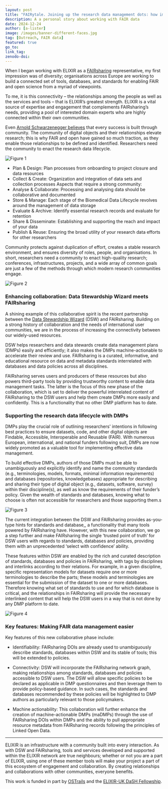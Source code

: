 ```yaml
---
layout: post
title: "FAIRytale. Joining up the research data management dots: how improving connectivity among ELIXIR tools enables FAIR across the research data life cycle"
description: A a personal story about working with FAIR data
date: 2024-12-24
author: [a-lister]
image: /images/banner-different-faces.jpg
tag: [Outreach, FAIR data]
featured: true
go_to: 
link_tag: 
zenodo-doi:
---
```


When I began working with ELIXIR as a [FAIRsharing](https://fairsharing.org/) representative, my first impression was of diversity; organisations across Europe are working to build a connected set of tools, databases, and standards for enabling FAIR and open science from a myriad of viewpoints.

To me, it is this connectivity – the relationships among the people as well as the services and tools – that is ELIXIR’s greatest strength. ELIXIR is a vital source of expertise and engagement that complements FAIRsharing’s needs, providing a pool of interested domain experts who are highly connected within their own communities. 

Even [Arnold Schwarzenegger believes](https://twitter.com/Schwarzenegger/status/863428100473933825) that every success is built through community. The community of digital objects and their relationships elevate research; this is why FAIR and open have gained so much traction, as they enable those relationships to be defined and identified. Researchers need the community to enact the research data lifecycle.

![Figure 1](images/harvard-data-sharing-life-cycle.png "Figure 1: The research data life cycle, credit https://datamanagement.hms.harvard.edu/")

* Plan & Design: Plan processes from onboarding to project closure and data resources
* Collect & Create: Organization and integration of data sets and collection processes
Aspects that require a strong community:
* Analyse & Collaborate: Processing and analysing data should be collaborative and documented
* Store & Manage: Each stage of the Biomedical Data Lifecycle revolves around the management of data storage
* Evaluate & Archive: Identify essential research records and evaluate for retention
* Share & Disseminate: Establishing and supporting the reach and impact of your data
* Publish & Reuse: Ensuring the broad utility of your research data efforts for other researchers

Community protects against duplication of effort, creates a stable research environment, and ensures diversity of roles, people, and organisations. In short, researchers need a community to enact high-quality research; conferences, infrastructures, projects, and a wide array of common goals are just a few of the methods through which modern research communities engage.  

![Figure 2](images/connections-fairsharing.png "Figure 2: Community engagement ensures diversity. A small subset of FAIRsharing Champions, together with just a few of the communities they are related to, shows how quickly rich connections form.")


### Enhancing collaboration: Data Stewardship Wizard meets FAIRsharing

A shining example of this collaborative spirit is the  recent partnership between the [Data Stewardship Wizard](https://ds-wizard.org/) (DSW) and FAIRsharing. Building on a strong history of collaboration and the needs of international user communities, we are in the process of increasing the connectivity between our widely-used resources.

DSW helps researchers and data stewards create data management plans (DMPs) easily and efficiently; it also makes the DMPs machine-actionable to accelerate their review and use. FAIRsharing is a curated, informative, and educational resource on data and metadata standards interrelated with databases and data policies across all disciplines.

FAIRsharing serves users and producers of these resources but also powers third-party tools by providing trustworthy content to enable data management tasks. The latter is the focus of this new phase of the collaboration, which is set to deliver the powerful interrelated content of FAIRsharing to the DSW users and help them create DMPs more easily and confidently. This is a functionality that no other DMP platform has to date.

### Supporting the research data lifecycle with DMPs

DMPs play the crucial role of outlining researchers' intentions in following best practices to ensure datasets, code, and other digital objects are Findable, Accessible, Interoperable and Reusable (FAIR). With numerous European, international, and national funders following suit, DMPs are now widely promoted as a valuable tool for implementing effective data management.

To build effective DMPs, authors of those DMPs must be able to unambiguously and explicitly identify and name the community standards (e.g., terminologies, models, formats, minimal information requirements) and databases (repositories, knowledgebases) appropriate for describing and sharing their type of digital object (e.g., datasets, software, survey) within their discipline(s), as well as know the requirements of their funder’s policy. Given the wealth of standards and databases, knowing what to choose is often not accessible for researchers and those supporting them.s

![Figure 3](images/fairsharing-dsw-interaction-use-case.png "Figure 3: Data Stewardship Wizard uses FAIRsharing to provide as-you-type functionality to users who need to list the standards and databases relevant to their DMPs.")

The current integration between the DSW and FAIRsharing provides as-you-type hints for standards and database,, a functionality that many tools powered by FAIRsharing have. However, with this new collaboration, we go a step further and make FAIRsharing the single ‘trusted point of truth’ for DSW users with regards to standards, databases and policies, providing them with an unprecedented ‘select with confidence’ ability.

These features within DSW are enabled by the rich and curated description of standards, databases and policies in FAIRsharing, with tags by disciplines and interlinks according to their relations. For example, in a given discipline, specific representation models for datasets require one or more terminologies to describe the parts; these models and terminologies are essential for the submission of the dataset to one or more databases. Therefore knowing what set of standards to use and for which database is critical, and the relationships in FAIRsharing will provide the necessary interlinked content that will help the DSW users in a way that is not done by any DMP platform to date. 

![Figure 4](images/fairsharing-dsw-interaction-use-case-2.png "Figure 4: Data Stewardship Wizard’s new features use FAIRsharing to provide as-you-type hints for policies. Where these policies recommend specific standards and databases, that information will be available to users as they choose the resources associated with their DMP.")

### Key features: Making FAIR data management easier

Key features of this new collaborative phase include:

* Identifiability: FAIRsharing DOIs are already used to unambiguously describe standards, databases within DSW and its stable of tools; this will be extended to policies.

* Connectivity: DSW will incorporate the FAIRsharing network graph, making relationships among standards, databases and policies accessible to DSW users. The DSW will allow specific policies to be declared as applicable in DMP questionnaires and then leverage them to provide policy-based guidance. In such cases, the standards and databases recommended by these policies will be highlighted to DMP authors as particularly relevant to those policymakers. 

* Machine actionability: This collaboration will further enhance the creation of machine-actionable DMPs (maDMPs) through the use of FAIRsharing DOIs within DMPs and the ability to pull appropriate resource metadata from FAIRsharing records following the principles of Linked Open Data.

---

ELIXIR is an infrastructure with a community built into every interaction. As with DSW and FAIRsharing, tools and services developed and supported within the ELIXIR network are true neighbours; whether or not you are a part of ELIXIR, using one of these member tools will make your project a part of this ecosystem of engagement and collaboration. By creating relationships and collaborations with other communities, everyone benefits.

This work is funded in part by [OSTrails](https://ostrails.eu/) and the [ELIXIR-UK DaSH Fellowship](https://fellowship.elixiruknode.org/). 
